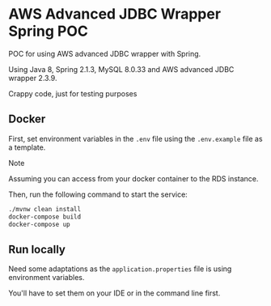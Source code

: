 # AWS Advanced JDBC Wrapper Spring POC

POC for using AWS advanced JDBC wrapper with Spring.

Using Java 8, Spring 2.1.3, MySQL 8.0.33 and AWS advanced JDBC wrapper 2.3.9.

Crappy code, just for testing purposes

## Docker

First, set environment variables in the `.env` file using the `.env.example` file as a template.

> [!NOTE] 
> Assuming you can access from your docker container to the RDS instance.

Then, run the following command to start the service:

```bash
./mvnw clean install
docker-compose build
docker-compose up
```

## Run locally  

Need some adaptations as the `application.properties` file is using environment variables.

You'll have to set them on your IDE or in the command line first.
